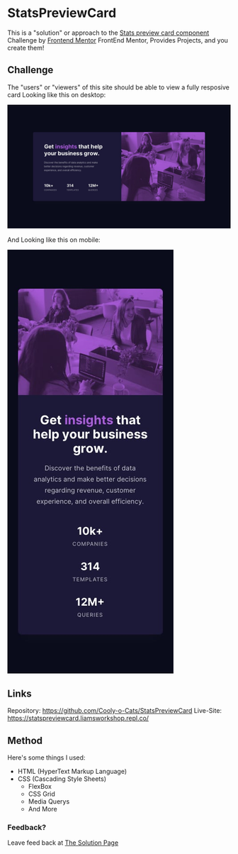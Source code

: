 # StatsPreviewCard
This is a "solution" or approach to the [Stats preview card component](https://www.frontendmentor.io/challenges/stats-preview-card-component-8JqbgoU62) Challenge by [Frontend Mentor](https://frontendmentor.io)
FrontEnd Mentor, Provides Projects, and you create them!

## Challenge
The "users" or "viewers" of this site should be able to view a fully resposive card
Looking like this on desktop: 

![Desktop-Example](https://github.com/Cooly-o-Cats/StatsPreviewCard/blob/main/Assets/img/Design/desktop-design.jpg?raw=true)

And Looking like this on mobile:

![Mobile-Example](https://github.com/Cooly-o-Cats/StatsPreviewCard/blob/main/Assets/img/Design/mobile-design.jpg?raw=true)

## Links
Repository: https://github.com/Cooly-o-Cats/StatsPreviewCard 
Live-Site: https://statspreviewcard.liamsworkshop.repl.co/

## Method
Here's some things I used:
- HTML (HyperText Markup Language)
- CSS (Cascading Style Sheets)
  - FlexBox
  - CSS Grid
  - Media Querys
  - And More
### Feedback?
Leave feed back at [The Solution Page](https://www.frontendmentor.io/solutions/a-sortaresponsive-html-and-css-card-Y2BEL-_fU)
